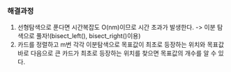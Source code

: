 ### 해결과정
1. 선형탐색으로 푼다면 시간복잡도 O(nm)이므로 시간 초과가 발생한다. -> 이분 탐색으로 풀자!(bisect_left(), bisect_right()이용)
2. 카드를 정렬하고 m번 각각 이분탐색으로 목표값이 최초로 등장하는 위치와 목표값 바로 다음으로 큰 카드가 최초로 등장하는 위치를 찾으면
   목표값의 개수를 알 수 있다.
